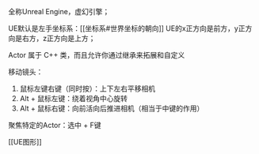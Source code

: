 全称Unreal Engine，虚幻引擎；

UE默认是左手坐标系：[[坐标系#世界坐标的朝向]]
UE的x正方向是前方，y正方向是右方，z正方向是上方；

Actor 属于 C++ 类，而且允许你通过继承来拓展和自定义

移动镜头：
1. 鼠标左键右键（同时按）：上下左右平移相机
2. Alt + 鼠标左键：绕着视角中心旋转
3. Alt + 鼠标右键：向前活向后推进相机（相当于中键的作用）

聚焦特定的Actor：选中 + F键

[[UE图形]]